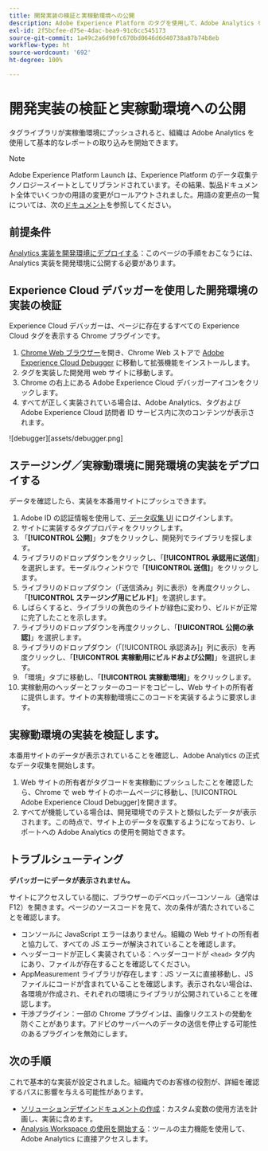 ```yaml
---
title: 開発実装の検証と実稼動環境への公開
description: Adobe Experience Platform のタグを使用して、Adobe Analytics を実稼動環境にデプロイする方法を説明します。
exl-id: 2f5bcfee-d75e-4dac-bea9-91c6cc545173
source-git-commit: 1a49c2a6d90fc670bd0646d6d40738a87b74b8eb
workflow-type: ht
source-wordcount: '692'
ht-degree: 100%

---
```


# 開発実装の検証と実稼動環境への公開

タグライブラリが実稼働環境にプッシュされると、組織は Adobe Analytics を使用して基本的なレポートの取り込みを開始できます。

>[!NOTE]
>Adobe Experience Platform Launch は、Experience Platform のデータ収集テクノロジースイートとしてリブランドされています。その結果、製品ドキュメント全体でいくつかの用語の変更がロールアウトされました。用語の変更点の一覧については、次の[ドキュメント](https://experienceleague.adobe.com/docs/experience-platform/tags/term-updates.html?lang=ja)を参照してください。

## 前提条件

[Analytics 実装を開発環境にデプロイする](deploy-dev.md)：このページの手順をおこなうには、Analytics 実装を開発環境に公開する必要があります。

## Experience Cloud デバッガーを使用した開発環境の実装の検証

Experience Cloud デバッガーは、ページに存在するすべての Experience Cloud タグを表示する Chrome プラグインです。

1. [Chrome Web ブラウザー](https://www.google.com/intl/ja/chrome/)を開き、Chrome Web ストアで [Adobe Experience Cloud Debugger](https://chrome.google.com/webstore/detail/adobe-experience-cloud-de/ocdmogmohccmeicdhlhhgepeaijenapj) に移動して拡張機能をインストールします。
2. タグを実装した開発用 web サイトに移動します。
3. Chrome の右上にある Adobe Experience Cloud デバッガーアイコンをクリックします。
4. すべてが正しく実装されている場合は、Adobe Analytics、タグおよび Adobe Experience Cloud 訪問者 ID サービス内に次のコンテンツが表示されます。

![debugger][assets/debugger.png]

## ステージング／実稼動環境に開発環境の実装をデプロイする

データを確認したら、実装を本番用サイトにプッシュできます。

1. Adobe ID の認証情報を使用して、[データ収集 UI](https://experience.adobe.com/data-collection) にログインします。
1. サイトに実装するタグプロパティをクリックします。
1. 「**[!UICONTROL 公開]**」タブをクリックし、開発列でライブラリを探します。
1. ライブラリのドロップダウンをクリックし、「**[!UICONTROL 承認用に送信]**」を選択します。モーダルウィンドウで「**[!UICONTROL 送信]**」をクリックします。
1. ライブラリのドロップダウン（「送信済み」列に表示）を再度クリックし、「**[!UICONTROL ステージング用にビルド]**」を選択します。
1. しばらくすると、ライブラリの黄色のライトが緑色に変わり、ビルドが正常に完了したことを示します。
1. ライブラリのドロップダウンを再度クリックし、「**[!UICONTROL 公開の承認]**」を選択します。
1. ライブラリのドロップダウン（「[!UICONTROL 承認済み]」列に表示）を再度クリックし、「**[!UICONTROL 実稼動用にビルドおよび公開]**」を選択します。
1. 「環境」タブに移動し、「**[!UICONTROL 実稼動環境]**」をクリックします。
1. 実稼動用のヘッダーとフッターのコードをコピーし、Web サイトの所有者に提供します。サイトの実稼動環境にこのコードを実装するように要求します。

## 実稼動環境の実装を検証します。

本番用サイトのデータが表示されていることを確認し、Adobe Analytics の正式なデータ収集を開始します。

1. Web サイトの所有者がタグコードを実稼動にプッシュしたことを確認したら、Chrome で web サイトのホームページに移動し、[!UICONTROL Adobe Experience Cloud Debugger]を開きます。
2. すべてが機能している場合は、開発環境でのテストと類似したデータが表示されます。この時点で、サイト上のデータを収集するようになっており、レポートへの Adobe Analytics の使用を開始できます。

## トラブルシューティング

**デバッガーにデータが表示されません。**

サイトにアクセスしている間に、ブラウザーのデベロッパーコンソール（通常は F12）を開きます。ページのソースコードを見て、次の条件が満たされていることを確認します。

* コンソールに JavaScript エラーはありません。組織の Web サイトの所有者と協力して、すべての JS エラーが解決されていることを確認します。
* ヘッダーコードが正しく実装されている：ヘッダーコードが `<head>` タグ内にあり、ファイルが存在することを確認してください。
* AppMeasurement ライブラリが存在します：JS ソースに直接移動し、JS ファイルにコードが含まれていることを確認します。表示されない場合は、各環境が作成され、それぞれの環境にライブラリが公開されていることを確認します。
* 干渉プラグイン：一部の Chrome プラグインは、画像リクエストの発動を防ぐことがあります。アドビのサーバーへのデータの送信を停止する可能性のあるプラグインを無効にします。

## 次の手順

これで基本的な実装が設定されました。組織内でのお客様の役割が、詳細を確認するパスに影響を与える可能性があります。

* [ソリューションデザインドキュメントの作成](../prepare/solution-design.md)：カスタム変数の使用方法を計画し、実装に含めます。
* [Analysis Workspace の使用を開始する](/help/analyze/analysis-workspace/home.md)：ツールの主力機能を使用して、Adobe Analytics に直接アクセスします。
